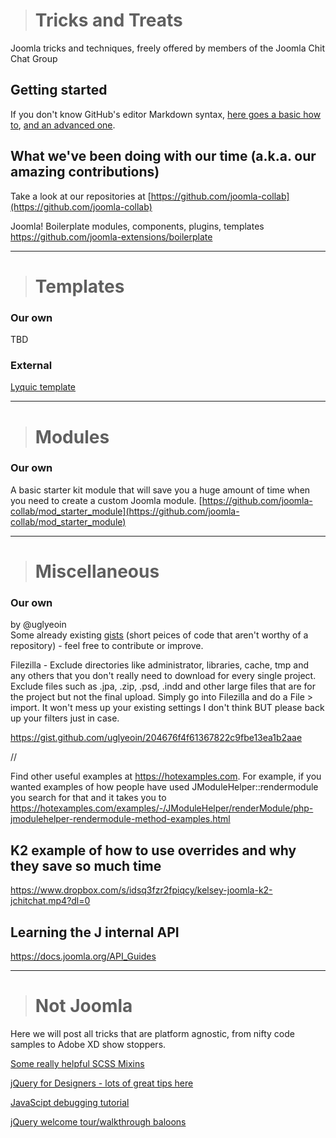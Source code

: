 > # Tricks and Treats
Joomla tricks and techniques, freely offered by members of the Joomla Chit Chat Group

## Getting started

If you don't know GitHub's editor Markdown syntax, [here goes a basic how to](https://guides.github.com/features/mastering-markdown), [and an advanced one](https://help.github.com/articles/basic-writing-and-formatting-syntax).

## What we've been doing with our time (a.k.a. our amazing contributions)

Take a look at our repositories at [https://github.com/joomla-collab](https://github.com/joomla-collab)

Joomla! Boilerplate modules, components, plugins, templates https://github.com/joomla-extensions/boilerplate

--------------------

> # Templates  

### Our own

TBD

### External

[Lyquic template](https://github.com/Lyquix/tpl_lyquix)

--------------------

> # Modules

### Our own

A basic starter kit module that will save you a huge amount of time when you need to create a custom Joomla module.
[https://github.com/joomla-collab/mod_starter_module](https://github.com/joomla-collab/mod_starter_module)

--------------------

> # Miscellaneous

### Our own

by @uglyeoin  
Some already existing [gists](https://gist.github.com/uglyeoin) (short peices of code that aren't worthy of a repository) - feel free to contribute or improve.

Filezilla - Exclude directories like administrator, libraries, cache, tmp and any others that you don't really need to download for every single project.  Exclude files such as .jpa, .zip, .psd, .indd and other large files that are for the project but not the final upload.  Simply go into Filezilla and do a File > import.  It won't mess up your existing settings I don't think BUT please back up your filters just in case.

https://gist.github.com/uglyeoin/204676f4f61367822c9fbe13ea1b2aae

//

Find other useful examples at https://hotexamples.com. For example, if you wanted examples of how people have used JModuleHelper::rendermodule you search for that and it takes you to https://hotexamples.com/examples/-/JModuleHelper/renderModule/php-jmodulehelper-rendermodule-method-examples.html

## K2 example of how to use overrides and why they save so much time

https://www.dropbox.com/s/idsq3fzr2fpiqcy/kelsey-joomla-k2-jchitchat.mp4?dl=0 

## Learning the J internal API
https://docs.joomla.org/API_Guides

--------------------

> # Not Joomla

Here we will post all tricks that are platform agnostic, from nifty code samples to Adobe XD show stoppers.

[Some really helpful SCSS Mixins](https://engageinteractive.co.uk/blog/top-10-scss-mixins)

[jQuery for Designers - lots of great tips here](http://jqueryfordesigners.com/media/debuggers.mp4)

[JavaScipt debugging tutorial](https://developers.google.com/web/tools/chrome-devtools/javascript/breakpoints)

[jQuery welcome tour/walkthrough baloons](https://introjs.com)
